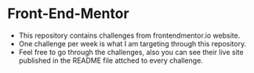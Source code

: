 # Front-End-Mentor
 
- This repository contains challenges from frontendmentor.io website.
- One challenge per week is what I am targeting through this repository. 
- Feel free to go through the challenges, also you can see their live site published in the README file attched to every challenge.
